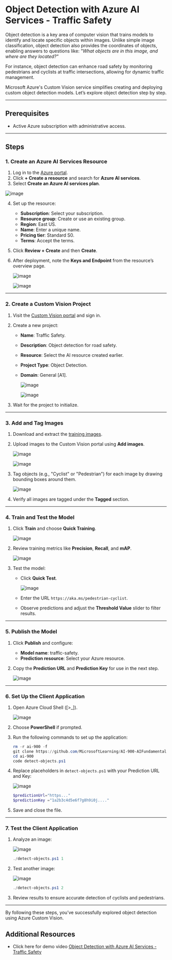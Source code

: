 # Object Detection with Azure AI Services - Traffic Safety

Object detection is a key area of computer vision that trains models to identify and locate specific objects within images. Unlike simple image classification, object detection also provides the coordinates of objects, enabling answers to questions like: *"What objects are in this image, and where are they located?"*

For instance, object detection can enhance road safety by monitoring pedestrians and cyclists at traffic intersections, allowing for dynamic traffic management.

Microsoft Azure's Custom Vision service simplifies creating and deploying custom object detection models. Let’s explore object detection step by step.

---

## Prerequisites
- Active Azure subscription with administrative access.

---

## Steps

### 1. Create an Azure AI Services Resource
1. Log in to the [Azure portal](https://portal.azure.com).
2. Click **+ Create a resource** and search for **Azure AI services**.
3. Select **Create an Azure AI services plan**.

![image](https://github.com/user-attachments/assets/53b78fbf-b814-4a19-abd5-2ba95c856f35)


4. Set up the resource:
   - **Subscription**: Select your subscription.
   - **Resource group**: Create or use an existing group.
   - **Region**: East US.
   - **Name**: Enter a unique name.
   - **Pricing tier**: Standard S0.
   - **Terms**: Accept the terms.
5. Click **Review + Create** and then **Create**.
6. After deployment, note the **Keys and Endpoint** from the resource’s overview page.

   ![image](https://github.com/user-attachments/assets/1f2f3dbd-2607-4a86-945c-adc3e9d4f6d4)


   ![image](https://github.com/user-attachments/assets/4b296967-f10b-4030-9133-95cc5b7846b3)



---

### 2. Create a Custom Vision Project
1. Visit the [Custom Vision portal](https://customvision.ai) and sign in.
2. Create a new project:
   - **Name**: Traffic Safety.
   - **Description**: Object detection for road safety.
   - **Resource**: Select the AI resource created earlier.
   - **Project Type**: Object Detection.
   - **Domain**: General [A1].
     
     ![image](https://github.com/user-attachments/assets/ab203d1b-6359-44d6-adc0-0ba0f37694db)

     ![image](https://github.com/user-attachments/assets/98c8452d-2f75-4ad9-b6ce-56069c66d598)


3. Wait for the project to initialize.

---

### 3. Add and Tag Images
1. Download and extract the [training images](https://aka.ms/traffic-images).
2. Upload images to the Custom Vision portal using **Add images**.
   
   ![image](https://github.com/user-attachments/assets/c9ec7517-4312-4cd7-98eb-57bd18e15100)

   ![image](https://github.com/user-attachments/assets/c2e85fea-d9f9-4126-b43c-74e626f25c17)


3. Tag objects (e.g., "Cyclist" or "Pedestrian") for each image by drawing bounding boxes around them.
   
   ![image](https://github.com/user-attachments/assets/d9d38fe4-17b7-488e-aab5-6a0e99ee586c)

   
4. Verify all images are tagged under the **Tagged** section.

---

### 4. Train and Test the Model
1. Click **Train** and choose **Quick Training**.
   
   ![image](https://github.com/user-attachments/assets/fef4cb19-a770-49c7-87c6-f31e8ab987e5)

2. Review training metrics like **Precision**, **Recall**, and **mAP**.

   ![image](https://github.com/user-attachments/assets/93f475a8-b1de-48b5-86dc-4019a194358c)

3. Test the model:
   - Click **Quick Test**.
     
     ![image](https://github.com/user-attachments/assets/e5082e82-bda0-4a7e-9cfe-ff7d52c184ca)

   - Enter the URL `https://aka.ms/pedestrian-cyclist`.
   - Observe predictions and adjust the **Threshold Value** slider to filter results.

---

### 5. Publish the Model
1. Click **Publish** and configure:
   - **Model name**: traffic-safety.
   - **Prediction resource**: Select your Azure resource.
2. Copy the **Prediction URL** and **Prediction Key** for use in the next step.
   
   ![image](https://github.com/user-attachments/assets/74adaa7c-167e-4b3e-a8b4-a6b5087daa82)


---

### 6. Set Up the Client Application
1. Open Azure Cloud Shell ([>_]).
   
   ![image](https://github.com/user-attachments/assets/29bc9667-3104-42cd-afc0-981740f8f08b)

2. Choose **PowerShell** if prompted.
3. Run the following commands to set up the application:
   ```powershell
   rm -r ai-900 -f
   git clone https://github.com/MicrosoftLearning/AI-900-AIFundamentals ai-900
   cd ai-900
   code detect-objects.ps1
   ```
4. Replace placeholders in `detect-objects.ps1` with your Prediction URL and Key:
   
   ![image](https://github.com/user-attachments/assets/c12a46da-5bc6-4b9f-93bc-07e667022682)

   ```powershell
   $predictionUrl="https..."
   $predictionKey ="1a2b3c4d5e6f7g8h9i0j...."
   ```
5. Save and close the file.

---

### 7. Test the Client Application
1. Analyze an image:
   
   ![image](https://github.com/user-attachments/assets/231052bf-de57-4cba-9207-ce772b97bfdf)

   ```powershell
   ./detect-objects.ps1 1
   ```
2. Test another image:
   
   ![image](https://github.com/user-attachments/assets/5893ca67-bf43-4f20-8b32-89f1e73d5fe8)

   ```powershell
   ./detect-objects.ps1 2
   ```
3. Review results to ensure accurate detection of cyclists and pedestrians.

---

By following these steps, you’ve successfully explored object detection using Azure Custom Vision. 

## Additional Resources
- Click here for demo video [Object Detection with Azure AI Services - Traffic Safety](https://www.linkedin.com/posts/reya-josephine-a871a827b_azureai-objectdetection-customvision-activity-7274370207110836224-GTGJ?utm_source=share&utm_medium=member_desktop)

